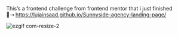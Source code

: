
This’s a frontend challenge from frontend mentor that i just finished <br>
🍊⇢ https://lujainsaad.github.io/Sunnyside-agency-landing-page/



![ezgif com-resize-2](https://user-images.githubusercontent.com/79986157/154857726-539ef52a-0244-41dc-ae5f-5e7854029e67.gif)
